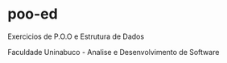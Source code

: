 # poo-ed

Exercicios de P.O.O e Estrutura de Dados

Faculdade Uninabuco - Analise e Desenvolvimento de Software 
